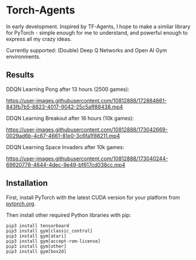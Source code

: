 # Torch-Agents

In early development. Inspired by TF-Agents, I hope to make a similar library for PyTorch - simple enough for me to understand, and powerful enough to express all my crazy ideas.

Currently supported: (Double) Deep Q Networks and Open AI Gym environments.

## Results

DDQN Learning Pong after 13 hours (2500 games):

https://user-images.githubusercontent.com/10812888/172884861-843fb7b5-8823-4017-9042-25c5aff88438.mp4

DDQN Learning Breakout after 16 hours (10k games):

https://user-images.githubusercontent.com/10812888/173042669-0029ad6b-4c67-4661-81e0-3c6fa1f86211.mp4

DDQN Learning Space Invaders after 10k games:

https://user-images.githubusercontent.com/10812888/173040244-69920778-4644-4dec-9e49-bf617cd038cc.mp4


## Installation

First, install PyTorch with the latest CUDA version for your platform from [pytorch.org](https://pytorch.org/get-started/locally/).

Then install other required Python libraries with pip:

```
pip3 install tensorboard
pip3 install gym[classic_control]
pip3 install gym[atari]
pip3 install gym[accept-rom-license]
pip3 install gym[other]
pip3 install gym[box2d]
```
